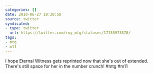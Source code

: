 ```yaml
---
categories: []
date: 2010-06-27 10:30:58
source: twitter
syndicated:
- type: twitter
  url: https://twitter.com/roy_mtg/statuses/17155973570/
tags:
- mtg
- m11
---
```


I hope Eternal Witness gets reprinted now that she's out of extended. There's still space for her in the number crunch! #mtg #m11